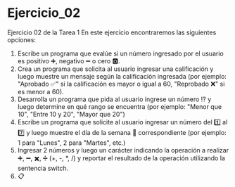# Ejercicio_02
Ejercicio 02 de la Tarea 1
En este ejercicio encontraremos las siguientes opciones:
1.	Escribe un programa que evalúe si un número ingresado por el usuario es positivo :heavy_plus_sign:, negativo :heavy_minus_sign: o cero :o2:.
2.	Crea un programa que solicita al usuario ingresar una calificación y luego muestre un mensaje según la calificación ingresada (por ejemplo: "Aprobado :white_check_mark:" si la calificación es mayor o igual a 60, "Reprobado :x:" si es menor a 60).
3.	Desarrolla un programa que pida al usuario ingrese un número :interrobang: y luego determine en qué rango se encuentra (por ejemplo: "Menor que 10", "Entre 10 y 20", "Mayor que 20") 
4.	Escribe un programa que solicite al usuario ingresar un número del :one: al :seven: y luego muestre el día de la semana :calendar: correspondiente (por ejemplo: 1 para "Lunes", 2 para "Martes", etc.) 
5.	Ingresar 2 números y luego un carácter indicando la operación a realizar :heavy_plus_sign:, :heavy_minus_sign:, :heavy_multiplication_x:, :heavy_division_sign: (+, -, *, /) y reportar el resultado de la operación utilizando la sentencia switch.
6.	:clipboard:

